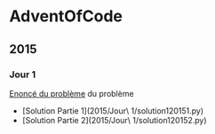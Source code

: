 # AdventOfCode
## 2015
### Jour 1
[Enoncé du problème](https://adventofcode.com/2015/day/1) du problème
 - [Solution Partie 1](2015/Jour\ 1/solution120151.py)
 - [Solution Partie 2](2015/Jour\ 1/solution120152.py)
